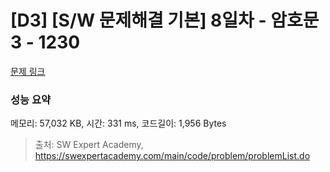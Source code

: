 # [D3] [S/W 문제해결 기본] 8일차 - 암호문3 - 1230 

[문제 링크](https://swexpertacademy.com/main/code/problem/problemDetail.do?contestProbId=AV14zIwqAHwCFAYD) 

### 성능 요약

메모리: 57,032 KB, 시간: 331 ms, 코드길이: 1,956 Bytes



> 출처: SW Expert Academy, https://swexpertacademy.com/main/code/problem/problemList.do
